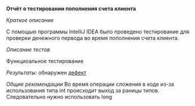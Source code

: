 **Отчёт о тестировании пополнения счета клиента**

_Краткое описание_

С помощью программы IntelliJ IDEA было проведено тестирование
для проверки денежного первода во время пополнения счета клиента. 

_Описание тестов_
 
 Функциоальное тестирование 

_Результаты:_
обнаружен [дефект](https://github.com/Antonina77/MoneyTransfer/issues/1)  

_Общие рекомендации_
Во время операции сложения в коде из-за использования типа int происходит выход за раницы типов. Следовательно нужно использовать long
